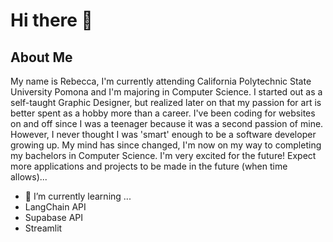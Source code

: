 # Hi there 👋

## About Me
My name is Rebecca, I'm currently attending California Polytechnic State University Pomona and I'm majoring in Computer Science. I started out as a self-taught Graphic Designer, but realized later on that my passion for art is better spent as a hobby more than a career. I've been coding for websites on and off since I was a teenager because it was a second passion of mine. However, I never thought I was 'smart' enough to be a software developer growing up. My mind has since changed, I'm now on my way to completing my bachelors in Computer Science. I'm very excited for the future! Expect more applications and projects to be made in the future (when time allows)...

- 🌱 I’m currently learning ...
- LangChain API
- Supabase API
- Streamlit


<!--
**Rebeccals/Rebeccals** is a ✨ _special_ ✨ repository because its `README.md` (this file) appears on your GitHub profile.

Here are some ideas to get you started:

- 🔭 I’m currently working on ...
- 🌱 I’m currently learning ...
- 👯 I’m looking to collaborate on ...
- 🤔 I’m looking for help with ...
- 💬 Ask me about ...
- 📫 How to reach me: ...
- 😄 Pronouns: ...
- ⚡ Fun fact: ...
-->
